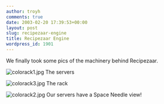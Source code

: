```yaml
---
author: troyh
comments: true
date: 2003-02-20 17:39:53+00:00
layout: post
slug: recipezaar-engine
title: Recipezaar Engine
wordpress_id: 1901
---
```


We finally took some pics of the machinery behind Recipezaar.
<!-- more -->


![colorack1.jpg](http://66.199.186.124/archives/colorack1.jpg)
The servers

![colorack3.jpg](http://66.199.186.124/archives/colorack3.jpg)
The rack

![colorack2.jpg](http://66.199.186.124/archives/colorack2.jpg)
Our servers have a Space Needle view!
